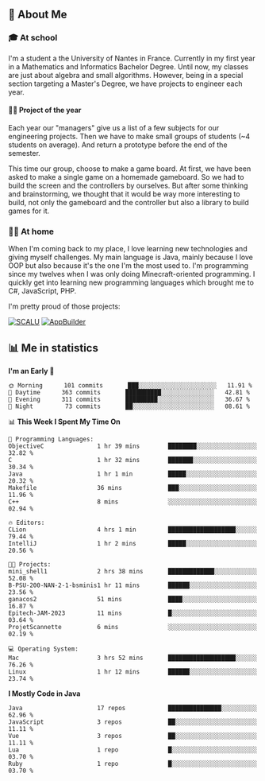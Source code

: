 ## 👀 About Me

### 🎓 At school

I'm a student a the University of Nantes in France. Currently in my first year in a Mathematics and Informatics Bachelor Degree. Until now, my classes are just about algebra and small algorithms. However, being in a special section targeting a Master's Degree, we have projects to engineer each year. 

#### 🔧🔬 Project of the year

Each year our "managers" give us a list of a few subjects for our engineering projects. Then we have to make small groups of students (~4 students on average). And return a prototype before the end of the semester.

This time our group, choose to make a game board. At first, we have been asked to make a single game on a homemade gameboard. So we had to build the screen and the controllers by ourselves. 
But after some thinking and brainstorming, we thought that it would be way more interesting to build, not only the gameboard and the controller but also a library to build games for it.

### 👨‍💻 At home

When I'm coming back to my place, I love learning new technologies and giving myself challenges. My main language is Java, mainly because I love OOP but also because it's the one I'm the most used to. I'm programming since my twelves when I was only doing Minecraft-oriented programming.  I quickly get into learning new programming languages which brought me to C#, JavaScript, PHP. 

I'm pretty proud of those projects:

[![SCALU](https://github-readme-stats.vercel.app/api/pin?username=renardfute&repo=SCALU)](https://github.com/renardfute/scalu)
[![AppBuilder](https://github-readme-stats.vercel.app/api/pin?username=pulsedev2&repo=AppBuilder)](https://github.com/pulsedev2/AppBuilder)

## 📊 Me in statistics
<!--START_SECTION:waka-->
**I'm an Early 🐤** 

```text
🌞 Morning      101 commits       ███░░░░░░░░░░░░░░░░░░░░░░   11.91 % 
🌆 Daytime      363 commits       ██████████░░░░░░░░░░░░░░░   42.81 % 
🌃 Evening      311 commits       █████████░░░░░░░░░░░░░░░░   36.67 % 
🌙 Night         73 commits       ██░░░░░░░░░░░░░░░░░░░░░░░   08.61 % 

```


📊 **This Week I Spent My Time On** 

```text
💬 Programming Languages: 
ObjectiveC               1 hr 39 mins        ████████░░░░░░░░░░░░░░░░░   32.82 % 
C                        1 hr 32 mins        ███████░░░░░░░░░░░░░░░░░░   30.34 % 
Java                     1 hr 1 min          █████░░░░░░░░░░░░░░░░░░░░   20.32 % 
Makefile                 36 mins             ███░░░░░░░░░░░░░░░░░░░░░░   11.96 % 
C++                      8 mins              ░░░░░░░░░░░░░░░░░░░░░░░░░   02.94 % 

🔥 Editors: 
CLion                    4 hrs 1 min         ███████████████████░░░░░░   79.44 % 
IntelliJ                 1 hr 2 mins         █████░░░░░░░░░░░░░░░░░░░░   20.56 % 

🐱‍💻 Projects: 
mini_shell1              2 hrs 38 mins       █████████████░░░░░░░░░░░░   52.08 % 
B-PSU-200-NAN-2-1-bsminis1 hr 11 mins        ██████░░░░░░░░░░░░░░░░░░░   23.56 % 
ganacos2                 51 mins             ████░░░░░░░░░░░░░░░░░░░░░   16.87 % 
Epitech-JAM-2023         11 mins             █░░░░░░░░░░░░░░░░░░░░░░░░   03.64 % 
ProjetScannette          6 mins              ░░░░░░░░░░░░░░░░░░░░░░░░░   02.19 % 

💻 Operating System: 
Mac                      3 hrs 52 mins       ███████████████████░░░░░░   76.26 % 
Linux                    1 hr 12 mins        ██████░░░░░░░░░░░░░░░░░░░   23.74 % 

```

**I Mostly Code in Java** 

```text
Java                     17 repos            ███████████████░░░░░░░░░░   62.96 % 
JavaScript               3 repos             ██░░░░░░░░░░░░░░░░░░░░░░░   11.11 % 
Vue                      3 repos             ██░░░░░░░░░░░░░░░░░░░░░░░   11.11 % 
Lua                      1 repo              █░░░░░░░░░░░░░░░░░░░░░░░░   03.70 % 
Ruby                     1 repo              █░░░░░░░░░░░░░░░░░░░░░░░░   03.70 % 

```



<!--END_SECTION:waka-->
